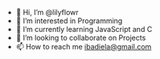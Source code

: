 - 👋 Hi, I’m @lilyflowr
- 👀 I’m interested in Programming
- 🌱 I’m currently learning JavaScript and C
- 💞️ I’m looking to collaborate on Projects
- 📫 How to reach me ibadiela@gmail.com

<!---
lilyflowr/lilyflowr is a ✨ special ✨ repository because its `README.md` (this file) appears on your GitHub profile.
You can click the Preview link to take a look at your changes.
--->
